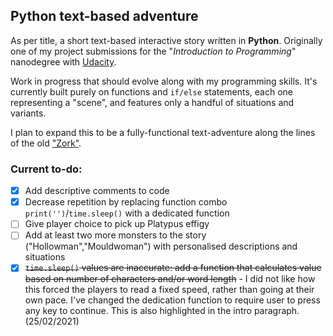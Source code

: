 ## Python text-based adventure

As per title, a short text-based interactive story written in **Python**.
Originally one of my project submissions for the "_Introduction to Programming_" nanodegree with [Udacity](www.udacity.com).

Work in progress that should evolve along with my programming skills. It's currently built purely on functions and `if/else` statements, each one representing a "scene", and features only a handful of situations and variants. 

I plan to expand this to be a fully-functional text-adventure along the lines of the old ["Zork"](https://en.wikipedia.org/wiki/Zork).


### Current to-do:

- [x] Add descriptive comments to code
- [x] Decrease repetition by replacing function combo `print('')`/`time.sleep()` with a dedicated function
- [ ] Give player choice to pick up Platypus effigy
- [ ] Add at least two more monsters to the story ("Hollowman","Mouldwoman") with personalised descriptions and situations
- [x] <del>`time.sleep()` values are inaccurate: add a function that calculates value based on number of characters and/or word length</del> - I did not like how this forced the players to read a fixed speed, rather than going at their own pace. I've changed the dedication function to require user to press any key to continue. This is also highlighted in the intro paragraph. (25/02/2021)
